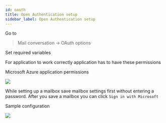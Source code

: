 ```yaml
---
id: oauth
title: Open Authentication setup
sidebar_label: Open Authentication setup
---
```


Go to

> Mail conversation -> OAuth options

Set required variables

For application to work correctly application has to have these permissions

Microsoft Azure application permissions

![](/img/mail/ms-setup.png)

While setting up a mailbox save mailbox settings first without entering a password. After you save a mailbox you can click `Sign in with Microsoft`


Sample configuration

![](/img/mail/ms-oauth-sample.png)

